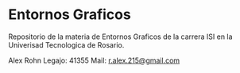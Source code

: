 # Entornos Graficos

Repositorio de la materia de Entornos Graficos de la carrera ISI en la Univerisad Tecnologica de Rosario.

Alex Rohn
Legajo: 41355
Mail: r.alex.215@gmail.com
